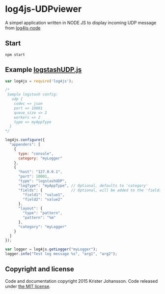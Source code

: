 # log4js-UDPviewer
A simpel application written in NODE JS to display incoming UDP message from [log4js-node](https://github.com/nomiddlename/log4js-node)
## Start
```
npm start
```
## Example [logstashUDP.js](https://github.com/nomiddlename/log4js-node/blob/master/examples/logstashUDP.js)
```javascript
var log4js = require('log4js');

/*
 Sample logstash config:
   udp {
    codec => json
    port => 10001
    queue_size => 2
    workers => 2
    type => myAppType
  }
*/

log4js.configure({
  "appenders": [
    {
      type: "console",
      category: "myLogger"
    },
    {
      "host": "127.0.0.1",
      "port": 10001,
      "type": "logstashUDP",
      "logType": "myAppType", // Optional, defaults to 'category'
      "fields": {             // Optional, will be added to the 'fields' object in logstash
        "field1": "value1",
        "field2": "value2"
      },
      "layout": {
        "type": "pattern",
        "pattern": "%m"
      },
      "category": "myLogger"
    }
  ]
});

var logger = log4js.getLogger("myLogger");
logger.info("Test log message %s", "arg1", "arg2");
````
## Copyright and license

Code and documentation copyright 2015 Krister Johansson. Code released under [the MIT license](https://github.com/fotoKrille/log4js-UDPviewer/blob/master/LICENSE).